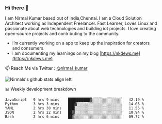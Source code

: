 ### Hi there 👋

 I am Nirmal Kumar based out of India,Chennai. I am a Cloud Solution Architect working as Independent Freelancer. Fast Learner, Loves Linux and passionate about web technologies and building iot projects. I love creating open-source projects and contributing to the community.

- I’m currently working on a app to keep up the inspiration for creators and consumers.
- I am documenting my learnings on my blog [https://nkdews.me](https://nkdews.me)

📫 Reach Me via  Twitter : [@nirmal_kumar](https://twitter.com/nirmal_kumar)

![Nirmals's github stats align left](https://github-readme-stats.vercel.app/api?username=nk-gears&show_icons=true)


📊 Weekly development breakdown

<!--START_SECTION:waka-->
```text
JavaScript   9 hrs 9 mins    ██████████▓░░░░░░░░░░░░░░   42.19 % 
Python       3 hrs 3 mins    ███▓░░░░░░░░░░░░░░░░░░░░░   14.05 % 
YAML         2 hrs 30 mins   ███░░░░░░░░░░░░░░░░░░░░░░   11.55 % 
JSON         2 hrs 22 mins   ██▓░░░░░░░░░░░░░░░░░░░░░░   10.94 % 
Bash         2 hrs 6 mins    ██▒░░░░░░░░░░░░░░░░░░░░░░   09.72 % 
```
<!--END_SECTION:waka-->


